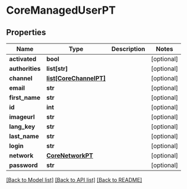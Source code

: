 # CoreManagedUserPT

## Properties
Name | Type | Description | Notes
------------ | ------------- | ------------- | -------------
**activated** | **bool** |  | [optional] 
**authorities** | **list[str]** |  | [optional] 
**channel** | [**list[CoreChannelPT]**](CoreChannelPT.md) |  | [optional] 
**email** | **str** |  | [optional] 
**first_name** | **str** |  | [optional] 
**id** | **int** |  | [optional] 
**imageurl** | **str** |  | [optional] 
**lang_key** | **str** |  | [optional] 
**last_name** | **str** |  | [optional] 
**login** | **str** |  | [optional] 
**network** | [**CoreNetworkPT**](CoreNetworkPT.md) |  | [optional] 
**password** | **str** |  | [optional] 

[[Back to Model list]](../README.md#documentation-for-models) [[Back to API list]](../README.md#documentation-for-api-endpoints) [[Back to README]](../README.md)


